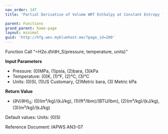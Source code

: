 ```yaml
---
nav_order: 147
title: 'Partial Derivative of Volume WRT Enthalpy at Constant Entropy f(P, T)'

parent: Functions
grand_parent: home-page
layout: minimal
guid: 'http://hfg.wev.mybluehost.me/?page_id=280'
---
```


Function Call “=H2o.dVdH\_S(pressure, temperature, units)”

**Input Parameters**

- Pressure: (0)MPa, (1)psia, (2)bara, (3)kPa
- Temperature: (0)K, (1)°F, (2)°C, (3)°C
- Units: (0)SI, (1)US Customary, (2)Metric bara, (3) Metric kPa

**Return Value**

- (∂V/∂H)<sub>S</sub>: (0)(m³/kg)/(kJ/kg), (1)(ft³/lbm)/(BTU/lbm), (2)(m³/kg)/(kJ/kg), (3)(m³/kg)/(kJ/kg)

Default values: Units: (0)SI

Reference Document: IAPWS AN3-07